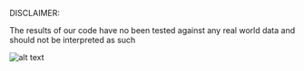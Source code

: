 DISCLAIMER:

The results of our code have no been tested against any real world data and should not be interpreted as such



![alt text]([http://url/to/img.png](https://github.com/TomOtter/SoundPropogationUnderwater/blob/main/simulationFixedScale.gif)https://github.com/TomOtter/SoundPropogationUnderwater/blob/main/simulationFixedScale.gif)
